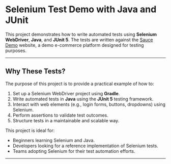 # Selenium Test Demo with Java and JUnit

This project demonstrates how to write automated tests using **Selenium WebDriver**, **Java**, and **JUnit 5**. The tests are written against the [Sauce Demo](https://www.saucedemo.com/) website, a demo e-commerce platform designed for testing purposes.

---

## **Why These Tests?**

The purpose of this project is to provide a practical example of how to:
1. Set up a Selenium WebDriver project using **Gradle**.
2. Write automated tests in **Java** using the **JUnit 5** testing framework.
3. Interact with web elements (e.g., login forms, buttons, dropdowns) using Selenium.
4. Perform assertions to validate test outcomes.
5. Structure tests in a maintainable and scalable way.

This project is ideal for:
- Beginners learning Selenium and Java.
- Developers looking for a reference implementation of Selenium tests.
- Teams adopting Selenium for their test automation efforts.

---
